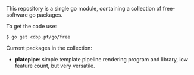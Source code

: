 This repository is a single go module, containing a collection of
free-software go packages.

To get the code use:

```
$ go get cdop.pt/go/free
```

Current packages in the collection:

- **platepipe**: simple template pipeline rendering program and library, low
  feature count, but very versatile.
